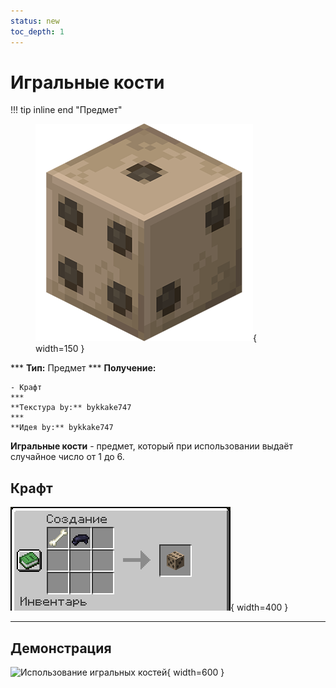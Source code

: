 ```yaml
---
status: new
toc_depth: 1
---
```


# Игральные кости

!!! tip inline end "Предмет"
    <figure markdown="span">
        ![Игральные кости](../../assets/items/items/dice.png){ width=150 }
    </figure>
    ***
    **Тип:** Предмет
    ***
    **Получение:**
    
    - Крафт
    ***
    **Текстура by:** bykkake747
    ***
    **Идея by:** bykkake747

**Игральные кости** - предмет, который при использовании выдаёт случайное число от 1 до 6.

## Крафт

![Крафт игральных костей](../../assets/crafts/dice_craft.png){ width=400 }

***

## Демонстрация

![Использование игральных костей](../../assets/items/items/dice_demo.gif){ width=600 }
